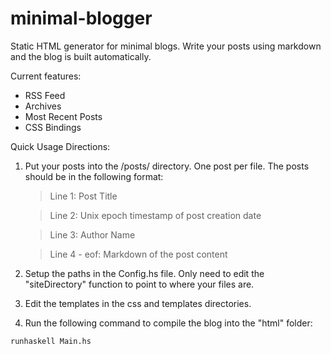 minimal-blogger
===============

Static HTML generator for minimal blogs. Write your posts using markdown and the blog is built automatically.

Current features:
* RSS Feed 
* Archives 
* Most Recent Posts 
* CSS Bindings

Quick Usage Directions:

1. Put your posts into the /posts/ directory. One post per file. The posts should be in the following format:
    
    > Line 1: Post Title

    > Line 2: Unix epoch timestamp of post creation date
    
    > Line 3: Author Name
    
    > Line 4 - eof: Markdown of the post content

2. Setup the paths in the Config.hs file. Only need to edit the "siteDirectory" function to point to where your files are.

3. Edit the templates in the css and templates directories.

4. Run the following command to compile the blog into the "html" folder:

```haskell
runhaskell Main.hs
```
